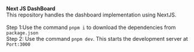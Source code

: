 <b>Next JS DashBoard</b>
<br>
This repository handles the dashboard implementation using NextJS.
<br>
<br>
Step 1:Use the command `pnpm i` to download the dependencies from `package.json`
<br>
Step 2: Use the command `pnpm dev`. This starts the development server at `Port:3000`
<br>
